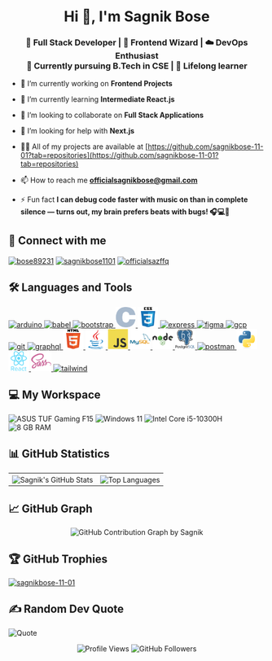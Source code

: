 <h1 align="center">Hi 👋, I'm Sagnik Bose</h1>
<h3 align="center">🚀 Full Stack Developer | 🎨 Frontend Wizard | ☁️ DevOps Enthusiast <br/> 🌱 Currently pursuing B.Tech in CSE | 🧠 Lifelong learner</h3>



- 🔭 I’m currently working on **Frontend Projects**

- 🌱 I’m currently learning **Intermediate React.js**

- 👯 I’m looking to collaborate on **Full Stack Applications**

- 🤝 I’m looking for help with **Next.js**

- 👨‍💻 All of my projects are available at [https://github.com/sagnikbose-11-01?tab=repositories](https://github.com/sagnikbose-11-01?tab=repositories)

- 📫 How to reach me **officialsagnikbose@gmail.com**

- ⚡ Fun fact **I can debug code faster with music on than in complete silence — turns out, my brain prefers beats with bugs! 🎧💻🐞**

<h2 align="left">🤝 Connect with me</h2>
<p align="left">
<a href="https://twitter.com/bose89231" target="blank"><img align="center" src="https://raw.githubusercontent.com/rahuldkjain/github-profile-readme-generator/master/src/images/icons/Social/twitter.svg" alt="bose89231" height="30" width="40" /></a>
<a href="https://linkedin.com/in/sagnikbose1101" target="blank"><img align="center" src="https://raw.githubusercontent.com/rahuldkjain/github-profile-readme-generator/master/src/images/icons/Social/linked-in-alt.svg" alt="sagnikbose1101" height="30" width="40" /></a>
<a href="https://auth.geeksforgeeks.org/user/officialsazffq" target="blank"><img align="center" src="https://raw.githubusercontent.com/rahuldkjain/github-profile-readme-generator/master/src/images/icons/Social/geeks-for-geeks.svg" alt="officialsazffq" height="30" width="40" /></a>
</p>


<h2 align="left">🛠️ Languages and Tools</h2>
<p align="left"> 
  <a href="https://www.arduino.cc/" target="_blank" rel="noreferrer">
    <img src="https://cdn.worldvectorlogo.com/logos/arduino-1.svg" alt="arduino" width="40" height="40"/>
  </a> 
  <a href="https://babeljs.io/" target="_blank" rel="noreferrer">
    <img src="https://upload.wikimedia.org/wikipedia/commons/0/02/Babel_Logo.svg" alt="babel" width="40" height="40"/>
  </a> 
  <a href="https://getbootstrap.com" target="_blank" rel="noreferrer">
    <img src="https://cdn.worldvectorlogo.com/logos/bootstrap-5-1.svg" alt="bootstrap" width="40" height="40"/>
  </a> 
  <a href="https://www.cprogramming.com/" target="_blank" rel="noreferrer">
    <img src="https://raw.githubusercontent.com/devicons/devicon/master/icons/c/c-original.svg" alt="c" width="40" height="40"/>
  </a> 
  <a href="https://www.w3schools.com/css/" target="_blank" rel="noreferrer">
    <img src="https://raw.githubusercontent.com/devicons/devicon/master/icons/css3/css3-original-wordmark.svg" alt="css3" width="40" height="40"/>
  </a> 
  <a href="https://expressjs.com" target="_blank" rel="noreferrer">
    <img src="https://upload.wikimedia.org/wikipedia/commons/6/64/Expressjs.png" alt="express" width="40" height="40"/>
  </a> 
  <a href="https://www.figma.com/" target="_blank" rel="noreferrer">
    <img src="https://www.vectorlogo.zone/logos/figma/figma-icon.svg" alt="figma" width="40" height="40"/>
  </a> 
  <a href="https://cloud.google.com" target="_blank" rel="noreferrer">
    <img src="https://www.vectorlogo.zone/logos/google_cloud/google_cloud-icon.svg" alt="gcp" width="40" height="40"/>
  </a> 
  <a href="https://git-scm.com/" target="_blank" rel="noreferrer">
    <img src="https://www.vectorlogo.zone/logos/git-scm/git-scm-icon.svg" alt="git" width="40" height="40"/>
  </a> 
  <a href="https://graphql.org" target="_blank" rel="noreferrer">
    <img src="https://www.vectorlogo.zone/logos/graphql/graphql-icon.svg" alt="graphql" width="40" height="40"/>
  </a> 
  <a href="https://www.w3.org/html/" target="_blank" rel="noreferrer">
    <img src="https://raw.githubusercontent.com/devicons/devicon/master/icons/html5/html5-original-wordmark.svg" alt="html5" width="40" height="40"/>
  </a> 
  <a href="https://www.java.com" target="_blank" rel="noreferrer">
    <img src="https://raw.githubusercontent.com/devicons/devicon/master/icons/java/java-original.svg" alt="java" width="40" height="40"/>
  </a> 
  <a href="https://developer.mozilla.org/en-US/docs/Web/JavaScript" target="_blank" rel="noreferrer">
    <img src="https://raw.githubusercontent.com/devicons/devicon/master/icons/javascript/javascript-original.svg" alt="javascript" width="40" height="40"/>
  </a> 
  <a href="https://www.mysql.com/" target="_blank" rel="noreferrer">
    <img src="https://raw.githubusercontent.com/devicons/devicon/master/icons/mysql/mysql-original-wordmark.svg" alt="mysql" width="40" height="40"/>
  </a> 
  <a href="https://nodejs.org" target="_blank" rel="noreferrer">
    <img src="https://raw.githubusercontent.com/devicons/devicon/master/icons/nodejs/nodejs-original-wordmark.svg" alt="nodejs" width="40" height="40"/>
  </a> 
  <a href="https://www.postgresql.org" target="_blank" rel="noreferrer">
    <img src="https://raw.githubusercontent.com/devicons/devicon/master/icons/postgresql/postgresql-original-wordmark.svg" alt="postgresql" width="40" height="40"/>
  </a> 
  <a href="https://postman.com" target="_blank" rel="noreferrer">
    <img src="https://www.vectorlogo.zone/logos/getpostman/getpostman-icon.svg" alt="postman" width="40" height="40"/>
  </a> 
  <a href="https://www.python.org" target="_blank" rel="noreferrer">
    <img src="https://raw.githubusercontent.com/devicons/devicon/master/icons/python/python-original.svg" alt="python" width="40" height="40"/>
  </a> 
  <a href="https://reactjs.org/" target="_blank" rel="noreferrer">
    <img src="https://raw.githubusercontent.com/devicons/devicon/master/icons/react/react-original-wordmark.svg" alt="react" width="40" height="40"/>
  </a> 
  <a href="https://sass-lang.com" target="_blank" rel="noreferrer">
    <img src="https://raw.githubusercontent.com/devicons/devicon/master/icons/sass/sass-original.svg" alt="sass" width="40" height="40"/>
  </a> 
  <a href="https://tailwindcss.com/" target="_blank" rel="noreferrer">
    <img src="https://www.vectorlogo.zone/logos/tailwindcss/tailwindcss-icon.svg" alt="tailwind" width="40" height="40"/>
  </a> 
</p>



<h2 align="left">💻 My Workspace</h2>
<p align="left">
  <img src="https://img.shields.io/badge/ASUS-TUF%20Gaming%20F15-blue?logo=asus&logoColor=white" alt="ASUS TUF Gaming F15"/>
  <img src="https://img.shields.io/badge/Windows-11-blue?logo=windows11&logoColor=white" alt="Windows 11"/>
  <img src="https://img.shields.io/badge/Intel-Core_i5_10300H-black?logo=intel&logoColor=white" alt="Intel Core i5-10300H"/>
  <img src="https://img.shields.io/badge/RAM-8GB-brightgreen?logo=ram&logoColor=white" alt="8 GB RAM"/>
</p>


<h2>📊 GitHub Statistics</h2>

<table>
  <tr>
    <td>
      <img align="center" src="https://github-readme-stats.vercel.app/api?username=sagnikbose-11-01&show_icons=true&theme=dark&hide_border=true" alt="Sagnik's GitHub Stats" />
    </td>
    <td>
      <img align="center" src="https://github-readme-stats.vercel.app/api/top-langs/?username=sagnikbose-11-01&layout=compact&theme=dark&hide_border=true" alt="Top Languages" />
    </td>
  </tr>
</table>



<h2>📈 GitHub Graph</h2>
<p align="center">
  <img src="https://github-readme-activity-graph.vercel.app/graph?username=sagnikbose-11-01&theme=github-compact" alt="GitHub Contribution Graph by Sagnik" />
</p>

<h2>🏆 GitHub Trophies</h2>
<p align="left"> <a href="https://github.com/ryo-ma/github-profile-trophy"><img src="https://github-profile-trophy.vercel.app/?username=sagnikbose-11-01" alt="sagnikbose-11-01" /></a> </p>


<h2>✍️ Random Dev Quote</h2>

![Quote](https://img.shields.io/badge/Quote-%22If%20debugging%20is%20the%20process%20of%20removing%20bugs%2C%20then%20programming%20must%20be%20the%20process%20of%20putting%20them%20in.%22--Edsger%20Dijkstra-orange?style=for-the-badge)



<p align="center">
  <img src="https://komarev.com/ghpvc/?username=sagnikbose-11-01&label=Profile%20Views&color=blueviolet&style=flat" alt="Profile Views" />
  <img src="https://img.shields.io/github/followers/sagnikbose-11-01?label=Followers&style=social" alt="GitHub Followers" />
</p>










